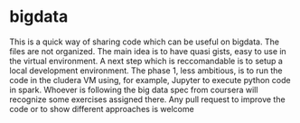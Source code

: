# bigdata
This is a quick way of sharing code which can be useful on bigdata.
The files are not organized.
The main idea is to have quasi gists, easy to use in the virtual environment. A next step which is reccomandable is to setup a local development environment. The phase 1, less ambitious, is to run the code in the cludera VM using, for example, Jupyter to execute python code in spark. Whoever is following the big data spec from coursera will recognize some exercises assigned there.
Any pull request to improve the code or to show different approaches is welcome
